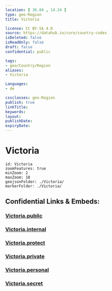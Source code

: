 ```yaml
---
location: [ 36.04 , 14.24 ] 
type: geo-Region
title: Victoria

license: CC BY-SA 4.0
source: https://datahub.io/core/country-codes
isDeleted: false
isReadOnly: false
draft: false
confidential: public

tags:
- geo/Country/Region
aliases:
- Victoria

Languages:
- de

cssclasses: geo-Region
publish: true
linkTitle: 
keywords: 
layout: 
publishDate: 
expiryDate: 
---
```


# Victoria

```leaflet
id: Victoria
zoomFeatures: true 
minZoom: 2 
maxZoom: 18
geojsonFolder: ./Victoria/
markerFolder: ./Victoria/
```


## Confidential Links & Embeds: 

### [Victoria.public](/_public/\Earth\Continent\Europe\Europe~South\Malta\Cities~MaltaVictoria.public.md) 

### [Victoria.internal](/_internal/\Earth\Continent\Europe\Europe~South\Malta\Cities~MaltaVictoria.internal.md) 

### [Victoria.protect](/_protect/\Earth\Continent\Europe\Europe~South\Malta\Cities~MaltaVictoria.protect.md) 

### [Victoria.private](/_private/\Earth\Continent\Europe\Europe~South\Malta\Cities~MaltaVictoria.private.md) 

### [Victoria.personal](/_personal/\Earth\Continent\Europe\Europe~South\Malta\Cities~MaltaVictoria.personal.md) 

### [Victoria.secret](/_secret/\Earth\Continent\Europe\Europe~South\Malta\Cities~MaltaVictoria.secret.md)

